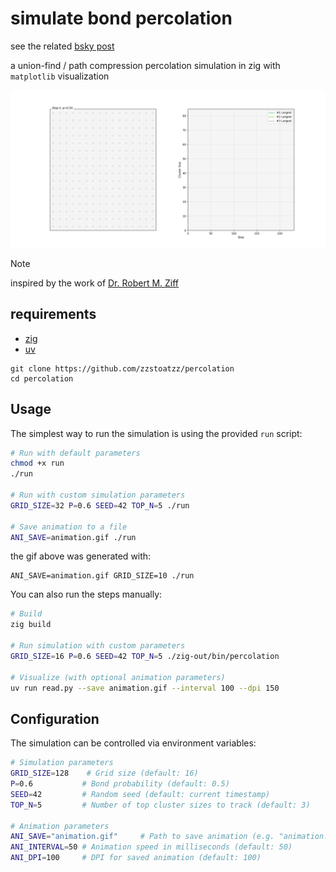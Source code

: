 # simulate bond percolation

see the related [bsky post](https://bsky.app/profile/alternatebuild.dev/post/3lee35detak2p)

a union-find / path compression percolation simulation in zig with `matplotlib` visualization


![percolation](./animation.gif)

> [!NOTE]
> inspired by the work of [Dr. Robert M. Ziff](https://scholar.google.com/citations?hl=en&user=CUqzFcEAAAAJ)

## requirements
- [zig](https://ziglang.org/learn/getting-started/#managers)
- [uv](https://docs.astral.sh/uv/getting-started/installation/)

```
git clone https://github.com/zzstoatzz/percolation
cd percolation
```

## Usage

The simplest way to run the simulation is using the provided `run` script:

```bash
# Run with default parameters
chmod +x run
./run

# Run with custom simulation parameters
GRID_SIZE=32 P=0.6 SEED=42 TOP_N=5 ./run

# Save animation to a file
ANI_SAVE=animation.gif ./run
```

the gif above was generated with:
```
ANI_SAVE=animation.gif GRID_SIZE=10 ./run
```


You can also run the steps manually:

```bash
# Build
zig build

# Run simulation with custom parameters
GRID_SIZE=16 P=0.6 SEED=42 TOP_N=5 ./zig-out/bin/percolation

# Visualize (with optional animation parameters)
uv run read.py --save animation.gif --interval 100 --dpi 150
```

## Configuration

The simulation can be controlled via environment variables:

```bash
# Simulation parameters
GRID_SIZE=128    # Grid size (default: 16)
P=0.6           # Bond probability (default: 0.5) 
SEED=42         # Random seed (default: current timestamp)
TOP_N=5         # Number of top cluster sizes to track (default: 3)

# Animation parameters
ANI_SAVE="animation.gif"     # Path to save animation (e.g. "animation.gif")
ANI_INTERVAL=50 # Animation speed in milliseconds (default: 50)
ANI_DPI=100     # DPI for saved animation (default: 100)
```
